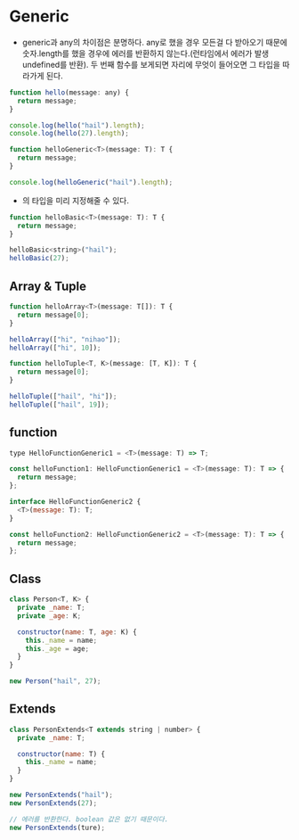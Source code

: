 # Generic

- generic과 any의 차이점은 분명하다. any로 했을 경우 모든걸 다 받아오기 때문에 숫자.length를 했을 경우에 에러를 반환하지 않는다.(런타임에서 에러가 발생 undefined를 반환). 두 번째 함수를 보게되면 <T> 자리에 무엇이 들어오면 그 타입을 따라가게 된다.

```js
function hello(message: any) {
  return message;
}

console.log(hello("hail").length);
console.log(hello(27).length);

function helloGeneric<T>(message: T): T {
  return message;
}

console.log(helloGeneric("hail").length);
```

- <T>의 타입을 미리 지정해줄 수 있다.
```js
function helloBasic<T>(message: T): T {
  return message;
}

helloBasic<string>("hail");
helloBasic(27);
```
  
## Array & Tuple
```js
function helloArray<T>(message: T[]): T {
  return message[0];
}

helloArray(["hi", "nihao"]);
helloArray(["hi", 10]);

function helloTuple<T, K>(message: [T, K]): T {
  return message[0];
}

helloTuple(["hail", "hi"]);
helloTuple(["hail", 19]);
```
  
## function
```js
type HelloFunctionGeneric1 = <T>(message: T) => T;

const helloFunction1: HelloFunctionGeneric1 = <T>(message: T): T => {
  return message;
};

interface HelloFunctionGeneric2 {
  <T>(message: T): T;
}

const helloFunction2: HelloFunctionGeneric2 = <T>(message: T): T => {
  return message;
};
```
    
## Class
```js
class Person<T, K> {
  private _name: T;
  private _age: K;

  constructor(name: T, age: K) {
    this._name = name;
    this._age = age;
  }
}

new Person("hail", 27);

```
    
## Extends
```js
class PersonExtends<T extends string | number> {
  private _name: T;

  constructor(name: T) {
    this._name = name;
  }
}

new PersonExtends("hail");
new PersonExtends(27);

// 에러를 반환한다. boolean 값은 없기 때문이다.
new PersonExtends(ture);
```

